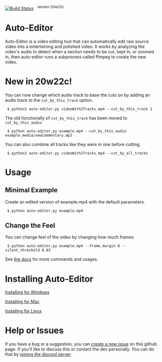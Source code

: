 [![Build Status](https://travis-ci.com/WyattBlue/auto-editor.svg?branch=master)](https://travis-ci.com/WyattBlue/auto-editor)
 &nbsp;&nbsp;<sup>version 20w22c
# Auto-Editor
Auto-Editor is a video editing tool that can automatically edit raw source video into a entertaining and polished video.
It works by analyzing the video's audio to detect when a section needs to be cut, kept in, or zoomed in, then auto-editor runs a subprocess called ffmpeg to create the new video.

# New in 20w22c!
You can now change which audio track to base the cuts on by adding an audio track to the `cut_by_this_track` option.

```terminal
 $ python3 auto-editor.py videoWith2Tracks.mp4 --cut_by_this_track 1
```

The old functionally of `cut_by_this_track` has been moved to `cut_by_this_audio`
```terminal
 $ python auto-editor.py example.mp4 --cut_by_this_audio example_media/newCommentary.mp3
```

You can also combine all tracks like they were in one before cutting.

```terminal
 $ python3 auto-editor.py videoWith2Tracks.mp4 --cut_by_all_tracks
```

# Usage
## Minimal Example

Create an edited version of example.mp4 with the default parameters.
```terminal
 $ python auto-editor.py example.mp4
```

## Change the Feel
You can change feel of the video by changing how much frames

```terminal
 $ python auto-editor.py example.mp4 --frame_margin 8 --silent_threshold 0.03
```

See [the docs](/github%20resources/docs.md) for more commands and usages.


# Installing Auto-Editor
[Installing for Windows](/github%20resources/install_win.md)

[Installing for Mac](/github%20resources/install_mac.md)

[Installing for Linux](/github%20resources/install_lin.md)

# Help or Issues
If you have a bug or a suggestion, you can [create a new issue](https://github.com/WyattBlue/auto-editor/issues/new) on this github page. If you'll like to discuss this or contact the dev personally. You can do that by [joining the discord server](https://discord.com/invite/kMHAWJJ).
